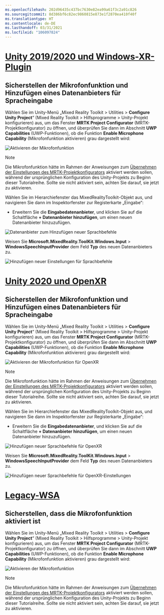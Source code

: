 ```yaml
---
ms.openlocfilehash: 202d96435c437bc7630e82ea99a61f3c2a91c826
ms.sourcegitcommit: 8d386bf6c82ec9860815e873e1f2870ea410f40f
ms.translationtype: HT
ms.contentlocale: de-DE
ms.lasthandoff: 03/31/2021
ms.locfileid: "106097824"
---
```

# <a name="unity-20192020--windows-xr-plugin"></a>[Unity 2019/2020 und Windows-XR-Plugin](#tab/winxr)

## <a name="ensuring-microphone-capability-and-adding-speech-input-data-provider"></a>Sicherstellen der Mikrofonfunktion und Hinzufügen eines Datenanbieters für Spracheingabe

Wählen Sie im Unity-Menü „Mixed Reality Toolkit > Utilities > **Configure Unity Project**“ (Mixed Reality Toolkit > Hilfsprogramme > Unity-Projekt konfigurieren) aus, um das Fenster **MRTK Project Configurator** (MRTK-Projektkonfigurator) zu öffnen, und überprüfen Sie dann im Abschnitt **UWP Capabilities** (UWP-Funktionen), ob die Funktion **Enable Microphone Capability** (Mikrofonfunktion aktivieren) grau dargestellt wird:

![Aktivieren der Mikrofonfunktion](../images/mr-learning-base/base-09-section1-step1-1.png)

> [!NOTE]
> Die Mikrofonfunktion hätte im Rahmen der Anweisungen zum [Übernehmen der Einstellungen des MRTK-Projektkonfigurators](../mr-learning-base-02.md#configuring-the-unity-project) aktiviert werden sollen, während der ursprünglichen Konfiguration des Unity-Projekts zu Beginn dieser Tutorialreihe. Sollte sie nicht aktiviert sein, achten Sie darauf, sie jetzt zu aktivieren.

Wählen Sie im Hierarchiefenster das MixedRealityToolkit-Objekt aus, und navigieren Sie dann im Inspektorfenster zur Registerkarte „Eingabe“:

* Erweitern Sie die **Eingabedatenanbieter**, und klicken Sie auf die Schaltfläche **+ Datenanbieter hinzufügen**, um einen neuen Datenanbieter hinzuzufügen.

![Datenanbieter zum Hinzufügen neuer Sprachbefehle](../images/mr-learning-base/base-09-section1-step1-2.png)

Weisen Sie **Microsoft.MixedReality.ToolKit.Windows.Input** > **WindowsSpeechInputProvider** dem Feld **Typ** des neuen Datenanbieters zu.

![Hinzufügen neuer Einstellungen für Sprachbefehle](../images/mr-learning-base/base-09-section1-step1-3.png)

# <a name="unity-2020--openxr"></a>[Unity 2020 und OpenXR](#tab/openxr)

## <a name="ensuring-microphone-capability-and-adding-speech-input-data-provider"></a>Sicherstellen der Mikrofonfunktion und Hinzufügen eines Datenanbieters für Spracheingabe

Wählen Sie im Unity-Menü „Mixed Reality Toolkit > Utilities > **Configure Unity Project**“ (Mixed Reality Toolkit > Hilfsprogramme > Unity-Projekt konfigurieren) aus, um das Fenster **MRTK Project Configurator** (MRTK-Projektkonfigurator) zu öffnen, und überprüfen Sie dann im Abschnitt **UWP Capabilities** (UWP-Funktionen), ob die Funktion **Enable Microphone Capability** (Mikrofonfunktion aktivieren) grau dargestellt wird:

![Aktivieren der Mikrofonfunktion für OpenXR](../images/mr-learning-base/base-09-section1-step1-1.png)

> [!NOTE]
> Die Mikrofonfunktion hätte im Rahmen der Anweisungen zum [Übernehmen der Einstellungen des MRTK-Projektkonfigurators](../mr-learning-base-02.md#configuring-the-unity-project) aktiviert werden sollen, während der ursprünglichen Konfiguration des Unity-Projekts zu Beginn dieser Tutorialreihe. Sollte sie nicht aktiviert sein, achten Sie darauf, sie jetzt zu aktivieren.

Wählen Sie im Hierarchiefenster das MixedRealityToolkit-Objekt aus, und navigieren Sie dann im Inspektorfenster zur Registerkarte „Eingabe“:

* Erweitern Sie die **Eingabedatenanbieter**, und klicken Sie auf die Schaltfläche **+ Datenanbieter hinzufügen**, um einen neuen Datenanbieter hinzuzufügen.

![Hinzufügen neuer Sprachbefehle für OpenXR](../images/mr-learning-base/base-09-section1-step1-2.png)

Weisen Sie **Microsoft.MixedReality.ToolKit.Windows.Input** > **WindowsSpeechInputProvider** dem Feld **Typ** des neuen Datenanbieters zu.

![Hinzufügen neuer Sprachbefehle für OpenXR-Einstellungen](../images/mr-learning-base/base-09-section1-step1-3.png)

# <a name="legacy-wsa"></a>[Legacy-WSA](#tab/wsa)

## <a name="ensuring-the-microphone-capability-is-enabled"></a>Sicherstellen, dass die Mikrofonfunktion aktiviert ist

Wählen Sie im Unity-Menü „Mixed Reality Toolkit > Utilities > **Configure Unity Project**“ (Mixed Reality Toolkit > Hilfsprogramme > Unity-Projekt konfigurieren) aus, um das Fenster **MRTK Project Configurator** (MRTK-Projektkonfigurator) zu öffnen, und überprüfen Sie dann im Abschnitt **UWP Capabilities** (UWP-Funktionen), ob die Funktion **Enable Microphone Capability** (Mikrofonfunktion aktivieren) grau dargestellt wird:

![Aktivieren der Mikrofonfunktion](../images/mr-learning-base/base-09-section1-step1-1.png)

> [!NOTE]
> Die Mikrofonfunktion hätte im Rahmen der Anweisungen zum [Übernehmen der Einstellungen des MRTK-Projektkonfigurators](../mr-learning-base-02.md#creating-the-scene-and-configuring-mrtk) aktiviert werden sollen, während der ursprünglichen Konfiguration des Unity-Projekts zu Beginn dieser Tutorialreihe. Sollte sie nicht aktiviert sein, achten Sie darauf, sie jetzt zu aktivieren.
